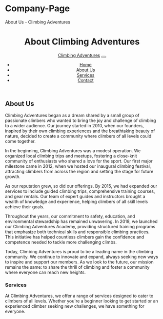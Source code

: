 # Company-Page
<!DOCTYPE html>
<html lang="en">
<head>
    <meta charset="UTF-8">
    <meta name="viewport" content="width=device-width, initial-scale=1.0">
    About Us - Climbing Adventures
    <link href="https://stackpath.bootstrapcdn.com/bootstrap/4.5.2/css/bootstrap.min.css" rel="stylesheet">
    <link rel="stylesheet" href="styles.css">
</head>
<body>
    <header class="bg-dark text-white text-center py-3">
        <h1>About Climbing Adventures</h1>
        <nav class="navbar navbar-expand-lg navbar-dark bg-dark">
            <a class="navbar-brand" href="index.html">Climbing Adventures</a>
            <button class="navbar-toggler" type="button" data-toggle="collapse" data-target="#navbarNav" aria-controls="navbarNav" aria-expanded="false" aria-label="Toggle navigation">
                <span class="navbar-toggler-icon"></span>
            </button>
            <div class="collapse navbar-collapse" id="navbarNav">
                <ul class="navbar-nav ml-auto">
                    <li class="nav-item"><a class="nav-link" href="index.html">Home</a></li>
                    <li class="nav-item"><a class="nav-link" href="about.html">About Us</a></li>
                    <li class="nav-item"><a class="nav-link" href="#services">Services</a></li>
                    <li class="nav-item"><a class="nav-link" href="#contact">Contact</a></li>
                </ul>
            </div>
        </nav>
    </header>
    <main class="container my-5">
        <section>
            <h2>About Us</h2>
            <p>Climbing Adventures began as a dream shared by a small group of passionate climbers who wanted to bring the joy and challenge of climbing to a wider audience. Our journey started in 2010, when our founders, inspired by their own climbing experiences and the breathtaking beauty of nature, decided to create a community where climbers of all levels could come together.</p>
            <p>In the beginning, Climbing Adventures was a modest operation. We organized local climbing trips and meetups, fostering a close-knit community of enthusiasts who shared a love for the sport. Our first major milestone came in 2012, when we hosted our inaugural climbing festival, attracting climbers from across the region and setting the stage for future growth.</p>
            <p>As our reputation grew, so did our offerings. By 2015, we had expanded our services to include guided climbing trips, comprehensive training courses, and gear rentals. Our team of expert guides and instructors brought a wealth of knowledge and experience, helping climbers of all skill levels achieve their goals.</p>
            <p>Throughout the years, our commitment to safety, education, and environmental stewardship has remained unwavering. In 2018, we launched our Climbing Adventures Academy, providing structured training programs that emphasize both technical skills and responsible climbing practices. This initiative has helped countless climbers gain the confidence and competence needed to tackle more challenging climbs.</p>
            <p>Today, Climbing Adventures is proud to be a leading name in the climbing community. We continue to innovate and expand, always seeking new ways to inspire and support our members. As we look to the future, our mission remains the same: to share the thrill of climbing and foster a community where everyone can reach new heights.</p>
            <h3>Services</h3>
            <p>At Climbing Adventures, we offer a range of services designed to cater to climbers of all levels. Whether you're a beginner looking to get started or an experienced climber seeking new challenges, we have something for everyone.</p>
        
       
